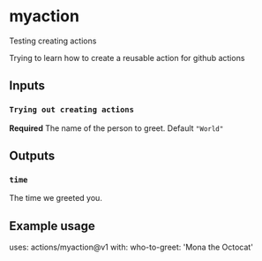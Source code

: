 # myaction
Testing creating actions

Trying to learn how to create a reusable action for github actions

## Inputs

### `Trying out creating actions`
**Required** The name of the person to greet. Default `"World"`

## Outputs

### `time`

The time we greeted you.

## Example usage

uses: actions/myaction@v1
with:
  who-to-greet: 'Mona the Octocat'